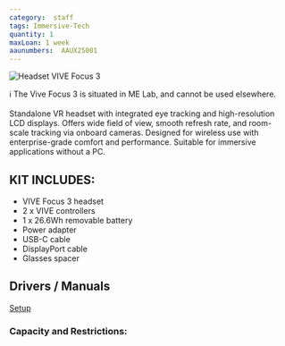 ```yaml
---
category:  staff
tags: Immersive-Tech
quantity: 1
maxLoan: 1 week
aaunumbers:  AAUX25001
---
```

![Headset VIVE Focus 3](https://www.vive.com/media/filer_public/vive/product-listing/hero-vive-focus-series.png)

ℹ️ The Vive Focus 3 is situated in ME Lab, and cannot be used elsewhere.<br><br>Standalone VR headset with integrated eye tracking and high-resolution LCD displays. Offers wide field of view, smooth refresh rate, and room-scale tracking via onboard cameras. Designed for wireless use with enterprise-grade comfort and performance. Suitable for immersive applications without a PC.
## KIT INCLUDES:
-  VIVE Focus 3 headset 
-  2 x VIVE controllers 
-  1 x 26.6Wh removable battery 
-  Power adapter 
-  USB-C cable 
-  DisplayPort cable 
-  Glasses spacer

## Drivers / Manuals
[Setup](https://www.vive.com/us/setup/all-in-one/)



### Capacity and Restrictions:
